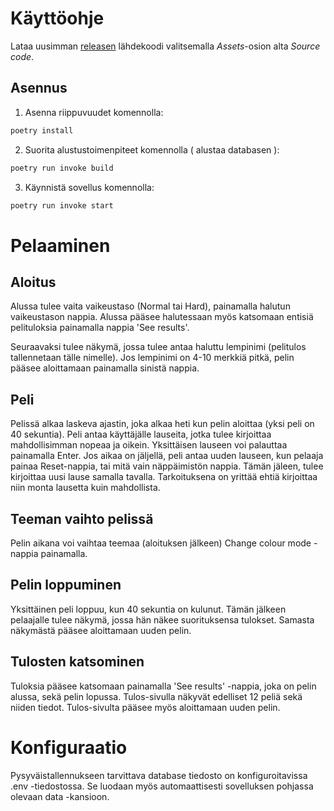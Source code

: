 
# Käyttöohje

Lataa uusimman [releasen](https://github.com/roosahut/ot-harjoitustyo/releases) lähdekoodi valitsemalla _Assets_-osion alta _Source code_.
                                        
## Asennus

1. Asenna riippuvuudet komennolla:

```bash
poetry install
```

2. Suorita alustustoimenpiteet komennolla ( alustaa databasen ):

```bash
poetry run invoke build
```

3. Käynnistä sovellus komennolla:

```bash
poetry run invoke start
```

# Pelaaminen

## Aloitus
Alussa tulee vaita vaikeustaso (Normal tai Hard), painamalla halutun vaikeustason nappia. Alussa pääsee halutessaan myös katsomaan entisiä pelituloksia painamalla nappia 'See results'.

Seuraavaksi tulee näkymä, jossa tulee antaa haluttu lempinimi (pelitulos tallennetaan tälle nimelle). Jos lempinimi on 4-10 merkkiä pitkä, pelin pääsee aloittamaan painamalla sinistä nappia.

## Peli
Pelissä alkaa laskeva ajastin, joka alkaa heti kun pelin aloittaa (yksi peli on 40 sekuntia).
Peli antaa käyttäjälle lauseita, jotka tulee kirjoittaa mahdollisimman nopeaa ja oikein. Yksittäisen lauseen voi palauttaa painamalla Enter. 
Jos aikaa on jäljellä, peli antaa uuden lauseen, kun pelaaja painaa Reset-nappia, tai mitä vain näppäimistön nappia. Tämän jäleen, tulee kirjoittaa uusi lause samalla tavalla.
Tarkoituksena on yrittää ehtiä kirjoittaa niin monta lausetta kuin mahdollista.

## Teeman vaihto pelissä
Pelin aikana voi vaihtaa teemaa (aloituksen jälkeen) Change colour mode -nappia painamalla.

## Pelin loppuminen
Yksittäinen peli loppuu, kun 40 sekuntia on kulunut.
Tämän jälkeen pelaajalle tulee näkymä, jossa hän näkee suorituksensa tulokset. Samasta näkymästä pääsee aloittamaan uuden pelin.

## Tulosten katsominen
Tuloksia pääsee katsomaan painamalla 'See results' -nappia, joka on pelin alussa, sekä pelin lopussa.
Tulos-sivulla näkyvät edelliset 12 peliä sekä niiden tiedot.
Tulos-sivulta pääsee myös aloittamaan uuden pelin.

# Konfiguraatio

Pysyväistallennukseen tarvittava database tiedosto on konfiguroitavissa .env -tiedostossa. Se luodaan myös automaattisesti sovelluksen pohjassa olevaan data -kansioon.
